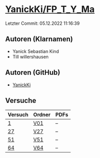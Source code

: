 # [YanickKi/FP_T_Y_Ma](https://github.com/YanickKi/FP_T_Y_Ma)

Letzter Commit: 05.12.2022 11:16:39

## Autoren (Klarnamen)
- Yanick Sebastian Kind
- Till willershausen

## Autoren (GitHub)
- [YanickKi](https://github.com/YanickKi)

## Versuche

|       Versuch        |                          Ordner                          |PDFs|
|----------------------|----------------------------------------------------------|----|
|[1](../../versuch/1)  |[V01](https://github.com/YanickKi/FP_T_Y_Ma/tree/main/V01)|–   |
|[27](../../versuch/27)|[V27](https://github.com/YanickKi/FP_T_Y_Ma/tree/main/V27)|–   |
|[51](../../versuch/51)|[V51](https://github.com/YanickKi/FP_T_Y_Ma/tree/main/V51)|–   |
|[64](../../versuch/64)|[V64](https://github.com/YanickKi/FP_T_Y_Ma/tree/main/V64)|–   |
